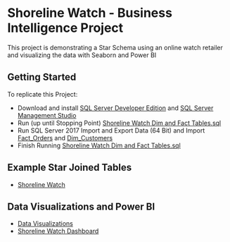 # Shoreline Watch - Business Intelligence Project
This project is demonstrating a Star Schema using an online watch retailer and visualizing the data with Seaborn and Power BI 

## Getting Started
To replicate this Project: 
* Download and install [SQL Server Developer Edition](https://www.microsoft.com/en-us/sql-server/sql-server-downloads) and [SQL Server Management Studio](https://docs.microsoft.com/en-us/sql/ssms/download-sql-server-management-studio-ssms?view=sql-server-2017) 
* Run (up until Stopping Point) [Shoreline Watch Dim and Fact Tables.sql](https://github.com/CentsOfFate/Shoreline-Watch/blob/master/Files/Shoreline%20Watch%20Dim%20and%20Fact%20Tables.sql)
* Run SQL Server 2017 Import and Export Data (64 Bit) and Import [Fact_Orders](https://github.com/CentsOfFate/Shoreline-Watch/blob/master/Files/Fact_Orders.xlsx) and [Dim_Customers](https://github.com/CentsOfFate/Shoreline-Watch/blob/master/Files/Dim_Customers.xlsx)
* Finish Running [Shoreline Watch Dim and Fact Tables.sql](https://github.com/CentsOfFate/Shoreline-Watch/blob/master/Files/Shoreline%20Watch%20Dim%20and%20Fact%20Tables.sql)

## Example Star Joined Tables
* [Shoreline Watch](https://github.com/CentsOfFate/Shoreline-Watch/blob/master/Files/Shoreline%20Watches.xlsx)

## Data Visualizations and Power BI
* [Data Visualizations](https://github.com/CentsOfFate/Shoreline-Watch/blob/master/Files/Shoreline%20Watch%20Data%20Visualizations.ipynb)
* [Shoreline Watch Dashboard](https://app.powerbigov.us/view?r=eyJrIjoiMGE0MTcxOGEtMTA5MC00MDFhLThmY2YtMmYzNGViYTEwOTc0IiwidCI6IjcwYWY1NDdjLTY5YWItNDE2ZC1iNGE2LTU0M2I1Y2U1MmI5OSJ9)

